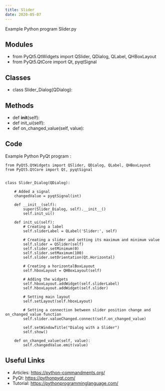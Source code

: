 ```yaml
---
title: Slider
date: 2020-05-07
---
```

Example Python program Slider.py

## Modules

* from PyQt5.QtWidgets import QSlider, QDialog, QLabel, QHBoxLayout
* from PyQt5.QtCore import Qt, pyqtSignal

## Classes

* class Slider_Dialog(QDialog):

## Methods

* def __init__(self):
* def init_ui(self):
* def on_changed_value(self, value):

## Code

Example Python PyQt program :

    from PyQt5.QtWidgets import QSlider, QDialog, QLabel, QHBoxLayout
    from PyQt5.QtCore import Qt, pyqtSignal
    
    
    class Slider_Dialog(QDialog):
    
        # Added a signal
        changedValue = pyqtSignal(int)
    
        def __init__(self):
            super(Slider_Dialog, self).__init__()
            self.init_ui()
    
        def init_ui(self):
            # Creating a label
            self.sliderLabel = QLabel('Slider:', self)
    
            # Creating a slider and setting its maximum and minimum value
            self.slider = QSlider(self)
            self.slider.setMinimum(0)
            self.slider.setMaximum(100)
            self.slider.setOrientation(Qt.Horizontal)
    
            # Creating a horizontalBoxLayout
            self.hboxLayout = QHBoxLayout(self)
    
            # Adding the widgets
            self.hboxLayout.addWidget(self.sliderLabel)
            self.hboxLayout.addWidget(self.slider)
    
            # Setting main layout
            self.setLayout(self.hboxLayout)
    
            # Setting a connection between slider position change and on_changed_value function
            self.slider.valueChanged.connect(self.on_changed_value)
    
            self.setWindowTitle("Dialog with a Slider")
            self.show()
    
        def on_changed_value(self, value):
            self.changedValue.emit(value)
    

## Useful Links

- Articles: https://python-commandments.org/
- PyQt: https://pythonpyqt.com/
- Tutorial: https://pythonprogramminglanguage.com/
